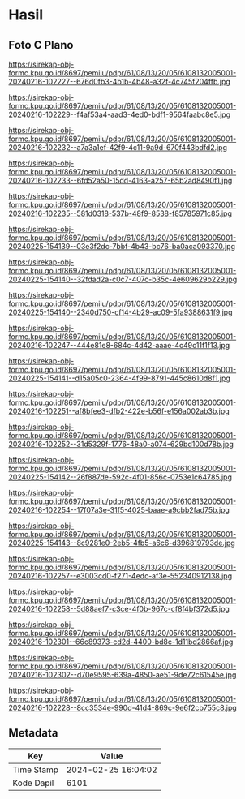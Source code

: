 # Hasil

## Foto C Plano

https://sirekap-obj-formc.kpu.go.id/8697/pemilu/pdpr/61/08/13/20/05/6108132005001-20240216-102227--676d0fb3-4b1b-4b48-a32f-4c745f204ffb.jpg

https://sirekap-obj-formc.kpu.go.id/8697/pemilu/pdpr/61/08/13/20/05/6108132005001-20240216-102229--f4af53a4-aad3-4ed0-bdf1-9564faabc8e5.jpg

https://sirekap-obj-formc.kpu.go.id/8697/pemilu/pdpr/61/08/13/20/05/6108132005001-20240216-102232--a7a3a1ef-42f9-4c11-9a9d-670f443bdfd2.jpg

https://sirekap-obj-formc.kpu.go.id/8697/pemilu/pdpr/61/08/13/20/05/6108132005001-20240216-102233--6fd52a50-15dd-4163-a257-65b2ad8490f1.jpg

https://sirekap-obj-formc.kpu.go.id/8697/pemilu/pdpr/61/08/13/20/05/6108132005001-20240216-102235--581d0318-537b-48f9-8538-f85785971c85.jpg

https://sirekap-obj-formc.kpu.go.id/8697/pemilu/pdpr/61/08/13/20/05/6108132005001-20240225-154139--03e3f2dc-7bbf-4b43-bc76-ba0aca093370.jpg

https://sirekap-obj-formc.kpu.go.id/8697/pemilu/pdpr/61/08/13/20/05/6108132005001-20240225-154140--32fdad2a-c0c7-407c-b35c-4e609629b229.jpg

https://sirekap-obj-formc.kpu.go.id/8697/pemilu/pdpr/61/08/13/20/05/6108132005001-20240225-154140--2340d750-cf14-4b29-ac09-5fa9388631f9.jpg

https://sirekap-obj-formc.kpu.go.id/8697/pemilu/pdpr/61/08/13/20/05/6108132005001-20240216-102247--444e81e8-684c-4d42-aaae-4c49c11f1f13.jpg

https://sirekap-obj-formc.kpu.go.id/8697/pemilu/pdpr/61/08/13/20/05/6108132005001-20240225-154141--d15a05c0-2364-4f99-8791-445c8610d8f1.jpg

https://sirekap-obj-formc.kpu.go.id/8697/pemilu/pdpr/61/08/13/20/05/6108132005001-20240216-102251--af8bfee3-dfb2-422e-b56f-e156a002ab3b.jpg

https://sirekap-obj-formc.kpu.go.id/8697/pemilu/pdpr/61/08/13/20/05/6108132005001-20240216-102252--31d5329f-1776-48a0-a074-629bd100d78b.jpg

https://sirekap-obj-formc.kpu.go.id/8697/pemilu/pdpr/61/08/13/20/05/6108132005001-20240225-154142--26f887de-592c-4f01-856c-0753e1c64785.jpg

https://sirekap-obj-formc.kpu.go.id/8697/pemilu/pdpr/61/08/13/20/05/6108132005001-20240216-102254--17f07a3e-31f5-4025-baae-a9cbb2fad75b.jpg

https://sirekap-obj-formc.kpu.go.id/8697/pemilu/pdpr/61/08/13/20/05/6108132005001-20240225-154143--8c9281e0-2eb5-4fb5-a6c6-d396819793de.jpg

https://sirekap-obj-formc.kpu.go.id/8697/pemilu/pdpr/61/08/13/20/05/6108132005001-20240216-102257--e3003cd0-f271-4edc-af3e-552340912138.jpg

https://sirekap-obj-formc.kpu.go.id/8697/pemilu/pdpr/61/08/13/20/05/6108132005001-20240216-102258--5d88aef7-c3ce-4f0b-967c-cf8f4bf372d5.jpg

https://sirekap-obj-formc.kpu.go.id/8697/pemilu/pdpr/61/08/13/20/05/6108132005001-20240216-102301--66c89373-cd2d-4400-bd8c-1d11bd2866af.jpg

https://sirekap-obj-formc.kpu.go.id/8697/pemilu/pdpr/61/08/13/20/05/6108132005001-20240216-102302--d70e9595-639a-4850-ae51-9de72c61545e.jpg

https://sirekap-obj-formc.kpu.go.id/8697/pemilu/pdpr/61/08/13/20/05/6108132005001-20240216-102228--8cc3534e-990d-41d4-869c-9e6f2cb755c8.jpg


## Metadata

| Key        | Value               |
| ---------- | ------------------- |
| Time Stamp | 2024-02-25 16:04:02 |
| Kode Dapil | 6101                |



